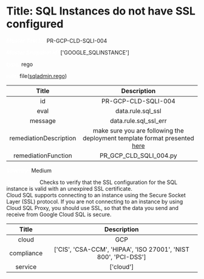



# Title: SQL Instances do not have SSL configured


***<font color="white">Master Test Id:</font>*** PR-GCP-CLD-SQLI-004

***<font color="white">Master Snapshot Id:</font>*** ['GOOGLE_SQLINSTANCE']

***<font color="white">type:</font>*** rego

***<font color="white">rule:</font>*** file([sqladmin.rego])  
  
  
  
  

|Title|Description|
| :---: | :---: |
|id|PR-GCP-CLD-SQLI-004|
|eval|data.rule.sql_ssl|
|message|data.rule.sql_ssl_err|
|remediationDescription|make sure you are following the deployment template format presented <a href='https://cloud.google.com/sql/docs/mysql/admin-api/rest/v1beta4/instances' target='_blank'>here</a>|
|remediationFunction|PR_GCP_CLD_SQLI_004.py|


***<font color="white">Severity:</font>*** Medium

***<font color="white">Description:</font>*** Checks to verify that the SSL configuration for the SQL instance is valid with an unexpired SSL certificate.<br>         Cloud SQL supports connecting to an instance using the Secure Socket Layer (SSL) protocol. If you are not connecting to an instance by using Cloud SQL Proxy, you should use SSL, so that the data you send and receive from Google Cloud SQL is secure.  
  
  

|Title|Description|
| :---: | :---: |
|cloud|GCP|
|compliance|['CIS', 'CSA-CCM', 'HIPAA', 'ISO 27001', 'NIST 800', 'PCI-DSS']|
|service|['cloud']|



[sqladmin.rego]: https://github.com/prancer-io/prancer-compliance-test/tree/master/google/cloud/sqladmin.rego
